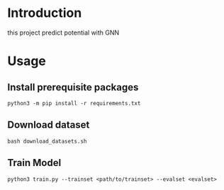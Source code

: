 # Introduction

this project predict potential with GNN

# Usage

## Install prerequisite packages

```shell
python3 -m pip install -r requirements.txt
```

## Download dataset

```shell
bash download_datasets.sh
```

## Train Model

```shell
python3 train.py --trainset <path/to/trainset> --evalset <evalset>
```
